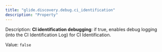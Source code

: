 ```yaml
---
title: "glide.discovery.debug.ci_identification"
description: "Property"
---
```


Description: <b>CI identification debugging</b>: if true, enables debug logging (into the CI Identification Log) for CI Identification.

Value: `false`